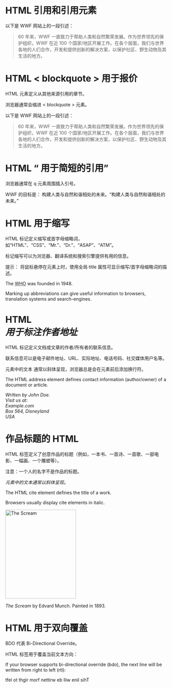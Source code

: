 # HTML 引用和引用元素
<!DOCTYPE html>
<html>
<body>

<p>以下是 WWF 网站上的一段引述：</p>

<blockquote cite="http://www.worldwildlife.org/who/index.html">
60 年来，WWF 一直致力于帮助人类和自然繁荣发展。作为世界领先的保护组织，WWF 在近 100 个国家/地区开展工作。在各个层面，我们与世界各地的人们合作，开发和提供创新的解决方案，以保护社区、野生动物及其生活的地方。
</blockquote>

</body>
</html>

# HTML < blockquote > 用于报价

HTML
元素定义从其他来源引用的章节。

浏览器通常会缩进 < blockquote > 元素。
<!DOCTYPE html>
<html>
<body>

<p>以下是 WWF 网站上的一段引述：</p>

<blockquote cite="http://www.worldwildlife.org/who/index.html">
60 年来，WWF 一直致力于帮助人类和自然繁荣发展。作为世界领先的保护组织，WWF 在近 100 个国家/地区开展工作。在各个层面，我们与世界各地的人们合作，开发和提供创新的解决方案，以保护社区、野生动物及其生活的地方。
</blockquote>

</body>
</html>

# HTML <q> 用于简短的引用

<!DOCTYPE html>
<html>
<body>

<p>浏览器通常在 q 元素周围插入引号。

</p>

<p>WWF 的目标是： 构建人类与自然和谐相处的未来。<q>构建人类与自然和谐相处的未来。</q></p>

</body>
</html>

# HTML <abbr> 用于缩写
HTML 标记定义缩写或首字母缩略词，如“HTML”、“CSS”、“Mr.”、“Dr.”、“ASAP”、“ATM”。

标记缩写可以为浏览器、翻译系统和搜索引擎提供有用的信息。

提示： 将鼠标悬停在元素上时，使用全局 title 属性可显示缩写/首字母缩略词的描述。

<!DOCTYPE html>
<html>
<body>

<p>The <abbr title="World Health Organization">WHO</abbr> was founded in 1948.</p>

<p>Marking up abbreviations can give useful information to browsers, translation systems and search-engines.</p>

</body>
</html>

# HTML <address> 用于标注作者地址
HTML
标记定义文档或文章的作者/所有者的联系信息。

联系信息可以是电子邮件地址、URL、实际地址、电话号码、社交媒体用户名等。

元素中的文本
通常以斜体呈现，浏览器总是会在元素前后添加换行符。

<!DOCTYPE html>
<html>
<body>

<p>The HTML address element defines contact information (author/owner) of a document or article.</p>

<address>
Written by John Doe.<br> 
Visit us at:<br>
Example.com<br>
Box 564, Disneyland<br>
USA
</address>

</body>
</html>

# 作品标题的 HTML <cite>

HTML 标签定义了创意作品的标题（例如，一本书、一首诗、一首歌、一部电影、一幅画、一个雕塑等）。

注意：一个人的名字不是作品的标题。

<cite> 元素中的文本通常以斜体呈现。

<!DOCTYPE html>
<html>
<body>

<p>The HTML cite element defines the title of a work.</p>
<p>Browsers usually display cite elements in italic.</p>

<img src="img_the_scream.jpg" width="220" height="277" alt="The Scream">
<p><cite>The Scream</cite> by Edvard Munch. Painted in 1893.</p>

</body>
</html>

# HTML <bdo> 用于双向覆盖

BDO 代表 Bi-Directional Override。

HTML 标签用于覆盖当前文本方向：
<!DOCTYPE html>
<html>
<body>

<p>If your browser supports bi-directional override (bdo), the next line will be written from right to left (rtl):</p>

<bdo dir="rtl">This line will be written from right to left</bdo>

</body>
</html>


